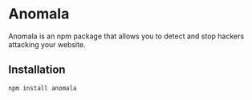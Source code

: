 # Anomala

Anomala is an npm package that allows you to detect and stop hackers attacking your website.

## Installation

```bash
npm install anomala
```
